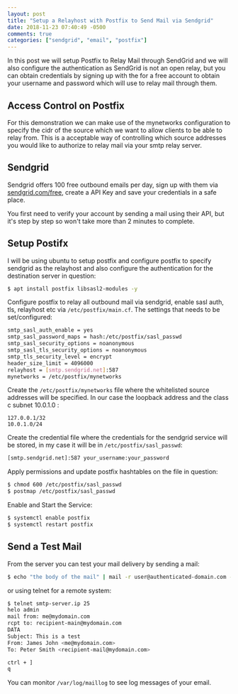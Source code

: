 ```yaml
---
layout: post
title: "Setup a Relayhost with Postfix to Send Mail via Sendgrid"
date: 2018-11-23 07:40:49 -0500
comments: true
categories: ["sendgrid", "email", "postfix"] 
---
```


In this post we will setup Postfix to Relay Mail through SendGrid and we will also configure the authentication as SendGrid is not an open relay, but you can obtain credentials by signing up with the for a free account to obtain your username and password which will use to relay mail through them.

## Access Control on Postfix

For this demonstration we can make use of the mynetworks configuration to specify the cidr of the source which we want to allow clients to be able to relay from. This is a acceptable way of controlling which source addresses you would like to authorize to relay mail via your smtp relay server.

## Sendgrid

Sendgrid offers 100 free outbound emails per day, sign up with them via [sendgrid.com/free](https://sendgrid.com/free/), create a API Key and save your credentials in a safe place.

You first need to verify your account by sending a mail using their API, but it's step by step so won't take more than 2 minutes to complete.

## Setup Postifx

I will be using ubuntu to setup postfix and configure postfix to specify sendgrid as the relayhost and also configure the authentication for the destination server in question:

```bash
$ apt install postfix libsasl2-modules -y
```

Configure postfix to relay all outbound mail via sendgrid, enable sasl auth, tls, relayhost etc via `/etc/postfix/main.cf`. The settings that needs to be set/configured:

```bash
smtp_sasl_auth_enable = yes
smtp_sasl_password_maps = hash:/etc/postfix/sasl_passwd
smtp_sasl_security_options = noanonymous
smtp_sasl_tls_security_options = noanonymous
smtp_tls_security_level = encrypt
header_size_limit = 4096000
relayhost = [smtp.sendgrid.net]:587
mynetworks = /etc/postfix/mynetworks
```

Create the `/etc/postfix/mynetworks` file where the whitelisted source addresses will be specified. In our case the loopback address and the class c subnet 10.0.1.0 :

```
127.0.0.1/32
10.0.1.0/24
```

Create the credential file where the credentials for the sendgrid service will be stored, in my case it will be in `/etc/postfix/sasl_passwd`:

```bash
[smtp.sendgrid.net]:587 your_username:your_password
```

Apply permissions and update postfix hashtables on the file in question:

```bash
$ chmod 600 /etc/postfix/sasl_passwd
$ postmap /etc/postfix/sasl_passwd
```

Enable and Start the Service:

```bash
$ systemctl enable postfix
$ systemctl restart postfix
```

## Send a Test Mail

From the server you can test your mail delivery by sending a mail:

```bash
$ echo "the body of the mail" | mail -r user@authenticated-domain.com -s "my subject" recipient-mail@mydomain.com
```

or using telnet for a remote system:

```bash
$ telnet smtp-server.ip 25
helo admin
mail from: me@mydomain.com
rcpt to: recipient-main@mydomain.com
DATA
Subject: This is a test
From: James John <me@mydomain.com>
To: Peter Smith <recipient-mail@mydomain.com> 

ctrl + ]
q
```

You can monitor `/var/log/maillog` to see log messages of your email.

